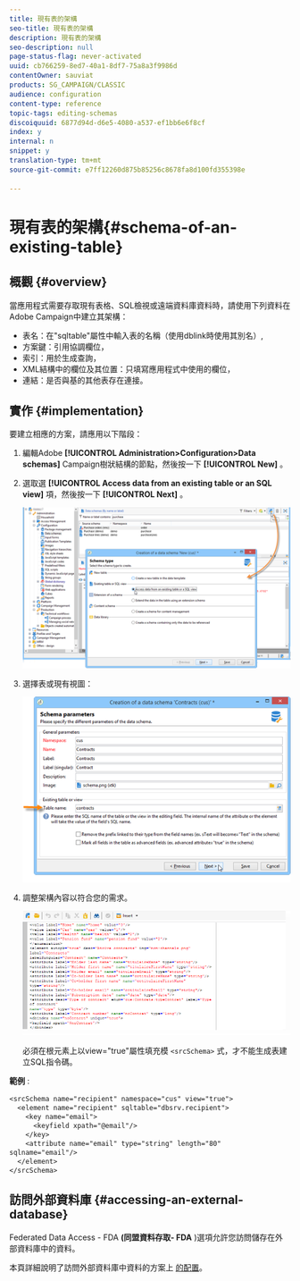 ```yaml
---
title: 現有表的架構
seo-title: 現有表的架構
description: 現有表的架構
seo-description: null
page-status-flag: never-activated
uuid: cb766259-8ed7-40a1-8df7-75a8a3f9986d
contentOwner: sauviat
products: SG_CAMPAIGN/CLASSIC
audience: configuration
content-type: reference
topic-tags: editing-schemas
discoiquuid: 6877d94d-d6e5-4080-a537-ef1bb6e6f8cf
index: y
internal: n
snippet: y
translation-type: tm+mt
source-git-commit: e7ff12260d875b85256c8678fa8d100fd355398e

---
```



# 現有表的架構{#schema-of-an-existing-table}

## 概觀 {#overview}

當應用程式需要存取現有表格、SQL檢視或遠端資料庫資料時，請使用下列資料在Adobe Campaign中建立其架構：

* 表名：在&quot;sqltable&quot;屬性中輸入表的名稱（使用dblink時使用其別名）,
* 方案鍵：引用協調欄位，
* 索引：用於生成查詢，
* XML結構中的欄位及其位置：只填寫應用程式中使用的欄位，
* 連結：是否與基的其他表存在連接。

## 實作 {#implementation}

要建立相應的方案，請應用以下階段：

1. 編輯Adobe **[!UICONTROL Administration>Configuration>Data schemas]** Campaign樹狀結構的節點，然後按一下 **[!UICONTROL New]** 。
1. 選取選 **[!UICONTROL Access data from an existing table or an SQL view]** 項，然後按一下 **[!UICONTROL Next]** 。

   ![](assets/s_ncs_configuration_extand_a_schema.png)

1. 選擇表或現有視圖：

   ![](assets/s_ncs_configuration_select_table.png)

1. 調整架構內容以符合您的需求。

   ![](assets/s_ncs_configuration_view_create_schema.png)

   必須在根元素上以view=&quot;true&quot;屬性填充模 `<srcSchema>` 式，才不能生成表建立SQL指令碼。

**範例** :

```
<srcSchema name="recipient" namespace="cus" view="true">
  <element name="recipient" sqltable="dbsrv.recipient">
    <key name="email">
      <keyfield xpath="@email"/>
    </key>   
    <attribute name="email" type="string" length="80" sqlname="email"/>
  </element>
</srcSchema>
```

## 訪問外部資料庫 {#accessing-an-external-database}

Federated Data Access - FDA **(同盟資料存取- FDA** )選項允許您訪問儲存在外部資料庫中的資料。

本頁詳細說明了訪問外部資料庫中資料的方案上 [的配置](../../platform/using/accessing-an-external-database.md#creating-the-data-schema)。
